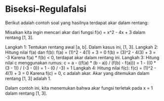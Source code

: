 # Biseksi-Regulafalsi

Berikut adalah contoh soal yang hasilnya terdapat akar dalam rentang:

Misalkan kita ingin mencari akar dari fungsi f(x) = x^2 - 4x + 3 dalam rentang [1, 3].

Langkah 1: Tentukan rentang awal [a, b]. Dalam kasus ini, [1, 3].
Langkah 2: Hitung nilai f(a) dan f(b):
f(a) = (1)^2 - 4(1) + 3 = 0
f(b) = (3)^2 - 4(3) + 3 = -3
Karena f(a) * f(b) < 0, terdapat akar dalam rentang ini.
Langkah 3: Hitung nilai c menggunakan rumus:
c = a - ((f(a) * (b - a)) / (f(b) - f(a)))
= 1 - ((0 * (3 - 1)) / (-3 - 0))
= 1 - (0 / -3)
= 1
Langkah 4: Hitung nilai f(c):
f(c) = (1)^2 - 4(1) + 3 = 0
Karena f(c) = 0, c adalah akar.
Akar yang ditemukan dalam rentang [1, 3] adalah 1.

Dalam contoh ini, kita menemukan bahwa akar fungsi terletak pada x = 1 dalam rentang [1, 3].
